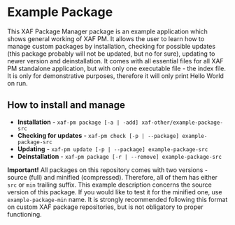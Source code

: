 # Example Package

This XAF Package Manager package is an example application which shows general working of XAF PM. It allows the user to learn how to manage custom packages by installation, checking for possible updates (this package probably will not be updated, but no for sure), updating to newer version and deinstallation. It comes with all essential files for all XAF PM standalone application, but with only one executable file - the index file. It is only for demonstrative purposes, therefore it will only print Hello World on run.

## How to install and manage

* **Installation** - `xaf-pm package [-a | -add] xaf-other/example-package-src`
* **Checking for updates** - `xaf-pm check [-p | --package] example-package-src`
* **Updating** - `xaf-pm update [-p | --package] example-package-src`
* **Deinstallation** - `xaf-pm package [-r | --remove] example-package-src`

**Important!** All packages on this repository comes with two versions - source (full) and minified (compressed). Therefore, all of them has either `src` or `min` trailing suffix. This example description concerns the source version of this package. If you would like to test it for the minified one, use `example-package-min` name. It is strongly recommended following this format on custom XAF package repositories, but is not obligatory to proper functioning.
